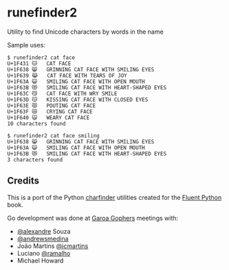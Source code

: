 # runefinder2
Utility to find Unicode characters by words in the name

Sample uses:

```
$ runefinder2 cat face
U+1F431 🐱 	CAT FACE
U+1F638 😸 	GRINNING CAT FACE WITH SMILING EYES
U+1F639 😹 	CAT FACE WITH TEARS OF JOY
U+1F63A 😺 	SMILING CAT FACE WITH OPEN MOUTH
U+1F63B 😻 	SMILING CAT FACE WITH HEART-SHAPED EYES
U+1F63C 😼 	CAT FACE WITH WRY SMILE
U+1F63D 😽 	KISSING CAT FACE WITH CLOSED EYES
U+1F63E 😾 	POUTING CAT FACE
U+1F63F 😿 	CRYING CAT FACE
U+1F640 🙀 	WEARY CAT FACE
10 characters found

$ runefinder2 cat face smiling
U+1F638 😸 	GRINNING CAT FACE WITH SMILING EYES
U+1F63A 😺 	SMILING CAT FACE WITH OPEN MOUTH
U+1F63B 😻 	SMILING CAT FACE WITH HEART-SHAPED EYES
3 characters found
```

## Credits

This is a port of the Python [charfinder](https://github.com/fluentpython/example-code/tree/master/18-asyncio/charfinder) utilities created for the [Fluent Python](http://shop.oreilly.com/product/0636920032519.do) book. 

Go development was done at [Garoa Gophers](https://garoa.net.br/wiki/Garoa_Gophers) meetings with:

* [@alexandre](https://github.com/alexandre/) Souza
* [@andrewsmedina](https://github.com/andrewsmedina/)
* João Martins [@jcmartins](https://github.com/jcmartins)
* Luciano [@ramalho](https://github.com/ramalho/)
* Michael Howard

